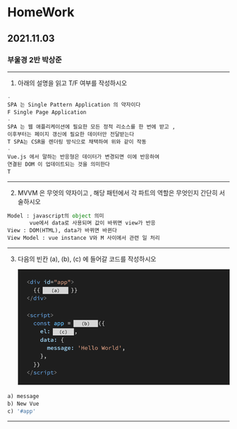 

# HomeWork

## 2021.11.03

### 부울경 2반 박상준
---

1. 아래의 설명을 읽고 T/F 여부를 작성하시오

```python
-
SPA 는 Single Pattern Application 의 약자이다
F Single Page Application
-
SPA 는 웹 애플리케이션에 필요한 모든 정적 리소스를 한 번에 받고 ,
이후부터는 페이지 갱신에 필요한 데이터만 전달받는다
T SPA는 CSR을 렌더링 방식으로 채택하여 위와 같이 작동
-
Vue.js 에서 말하는 반응형은 데이터가 변경되면 이에 반응하여
연결된 DOM 이 업데이트되는 것을 의미한다
T
```
---

2. MVVM 은 무엇의 약자이고 , 해당 패턴에서 각 파트의 역할은 무엇인지 간단히 서술하시오

```python
Model : javascript의 object 의미
       vue에서 data로 사용되며 값이 바뀌면 view가 반응
View : DOM(HTML), data가 바뀌면 바뀐다
View Model : vue instance V와 M 사이에서 관련 일 처리
```
---

3. 다음의 빈칸 (a), (b), (c) 에 들어갈 코드를 작성하시오

   ![image-20211103230907138](https://raw.githubusercontent.com/BabSangJune/typora_imgs/main/img/image-20211103230907138.png)

```python
a) message
b) New Vue
c) '#app'
```
---